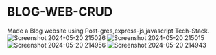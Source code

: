 # BLOG-WEB-CRUD
Made a Blog website using Post-gres,express-js,javascript Tech-Stack.
![Screenshot 2024-05-20 215026](https://github.com/ANMOLAGRAWAL7/BLOG-WEB-CRUD/assets/138976989/1bb0ec63-e3dc-418b-8576-b9a611548ce6)
![Screenshot 2024-05-20 215015](https://github.com/ANMOLAGRAWAL7/BLOG-WEB-CRUD/assets/138976989/b9f54ce6-f233-4475-91d4-531907d84b0e)
![Screenshot 2024-05-20 214956](https://github.com/ANMOLAGRAWAL7/BLOG-WEB-CRUD/assets/138976989/89e15e4d-98e2-4b91-8ff4-1cda6a341f26)
![Screenshot 2024-05-20 214943](https://github.com/ANMOLAGRAWAL7/BLOG-WEB-CRUD/assets/138976989/0cc31de0-e84d-4169-aa6e-b75c71941ed7)
